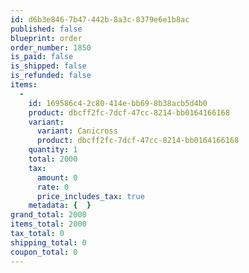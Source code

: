 ```yaml
---
id: d6b3e846-7b47-442b-8a3c-8379e6e1b8ac
published: false
blueprint: order
order_number: 1850
is_paid: false
is_shipped: false
is_refunded: false
items:
  -
    id: 169586c4-2c80-414e-bb69-8b38acb5d4b0
    product: dbcff2fc-7dcf-47cc-8214-bb0164166168
    variant:
      variant: Canicross
      product: dbcff2fc-7dcf-47cc-8214-bb0164166168
    quantity: 1
    total: 2000
    tax:
      amount: 0
      rate: 0
      price_includes_tax: true
    metadata: {  }
grand_total: 2000
items_total: 2000
tax_total: 0
shipping_total: 0
coupon_total: 0
---
```

